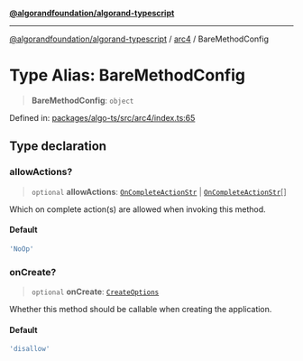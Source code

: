 [**@algorandfoundation/algorand-typescript**](../../../README.md)

***

[@algorandfoundation/algorand-typescript](../../../README.md) / [arc4](../README.md) / BareMethodConfig

# Type Alias: BareMethodConfig

> **BareMethodConfig**: `object`

Defined in: [packages/algo-ts/src/arc4/index.ts:65](https://github.com/algorandfoundation/puya-ts/blob/main/packages/algo-ts/src/arc4/index.ts#L65)

## Type declaration

### allowActions?

> `optional` **allowActions**: [`OnCompleteActionStr`](OnCompleteActionStr.md) \| [`OnCompleteActionStr`](OnCompleteActionStr.md)[]

Which on complete action(s) are allowed when invoking this method.

#### Default

```ts
'NoOp'
```

### onCreate?

> `optional` **onCreate**: [`CreateOptions`](CreateOptions.md)

Whether this method should be callable when creating the application.

#### Default

```ts
'disallow'
```
